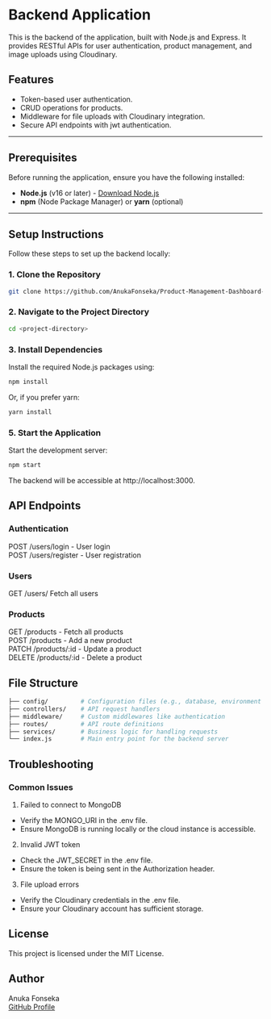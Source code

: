 # Backend Application

This is the backend of the application, built with Node.js and Express. It provides RESTful APIs for user authentication, product management, and image uploads using Cloudinary.

## Features

- Token-based user authentication.
- CRUD operations for products.
- Middleware for file uploads with Cloudinary integration.
- Secure API endpoints with jwt authentication.

---

## Prerequisites

Before running the application, ensure you have the following installed:

- **Node.js** (v16 or later) - [Download Node.js](https://nodejs.org/)
- **npm** (Node Package Manager) or **yarn** (optional)

---

## Setup Instructions

Follow these steps to set up the backend locally:

### 1. Clone the Repository

```bash
git clone https://github.com/AnukaFonseka/Product-Management-Dashboard-BE.git
```

### 2. Navigate to the Project Directory

```bash
cd <project-directory>
```

### 3. Install Dependencies
Install the required Node.js packages using:

```bash
npm install
```

Or, if you prefer yarn:

```bash
yarn install
```


### 5. Start the Application
Start the development server:

```bash
npm start
```

The backend will be accessible at http://localhost:3000.

## API Endpoints

### Authentication
POST /users/login - User login <br />
POST /users/register - User registration <br />

### Users
GET /users/ Fetch all users 

### Products
GET /products - Fetch all products <br />
POST /products - Add a new product <br />
PATCH /products/:id - Update a product <br />
DELETE /products/:id - Delete a product

## File Structure
```bash
├── config/         # Configuration files (e.g., database, environment settings)
├── controllers/    # API request handlers
├── middleware/     # Custom middlewares like authentication
├── routes/         # API route definitions
├── services/       # Business logic for handling requests
└── index.js        # Main entry point for the backend server
```

## Troubleshooting

### Common Issues

1. Failed to connect to MongoDB
 - Verify the MONGO_URI in the .env file.
 - Ensure MongoDB is running locally or the cloud instance is accessible.

2. Invalid JWT token
 - Check the JWT_SECRET in the .env file.
 - Ensure the token is being sent in the Authorization header.

3. File upload errors
 - Verify the Cloudinary credentials in the .env file.
 - Ensure your Cloudinary account has sufficient storage.
 

## License
This project is licensed under the MIT License.

## Author
Anuka Fonseka <br/>
[GitHub Profile](https://github.com/AnukaFonseka)
